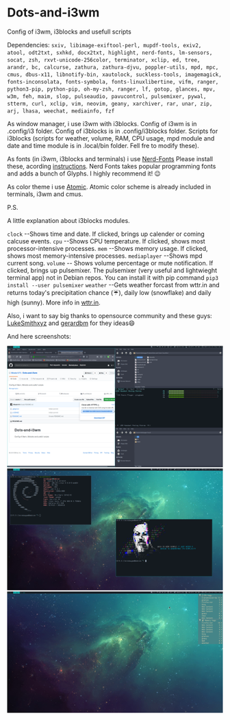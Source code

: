 # Dots-and-i3wm
Config of i3wm, i3blocks and usefull scripts

Dependencies:
`sxiv, libimage-exiftool-perl, mupdf-tools, exiv2, atool, odt2txt, sxhkd, docx2txt, highlight, nerd-fonts, lm-sensors, socat, zsh, rxvt-unicode-256color, terminator, xclip, ed, tree, arandr, bc, calcurse, zathura, zathura-djvu, poppler-utils, mpd, mpc, cmus, dbus-x11, libnotify-bin, xautolock, suckless-tools, imagemagick, fonts-inconsolata, fonts-symbola, fonts-linuxlibertine, vifm, ranger, python3-pip, python-pip, oh-my-zsh, ranger, lf, gotop, glances, mpv, w3m, feh, maim, slop, pulseaudio, pavucontrol, pulsemixer, pywal, stterm, curl, xclip, vim, neovim, geany, xarchiver, rar, unar, zip, arj, lhasa, weechat, mediainfo, fzf`


As window manager, i use i3wm with i3blocks.  Config of i3wm is in .config/i3 folder. Config of i3blocks is in .config/i3blocks folder. Scripts for i3blocks (scripts for weather, volume, RAM, CPU usage, mpd module and date and time module is in .local/bin folder. Fell fre to modify these).

As fonts (in i3wm, i3blocks and terminals) i use [Nerd-Fonts](https://github.com/ryanoasis/nerd-fonts) Please install these, acording [instructions](https://github.com/ryanoasis/nerd-fonts). Nerd Fonts takes popular programming fonts and adds a bunch of Glyphs. I highly recommend it! 😉

As color theme i use [Atomic](https://github.com/gerardbm/atomic). Atomic color scheme is already included in terminals, i3wm and cmus.

P.S.

A little explanation about i3blocks modules.

`clock` --Shows time and date. If clicked, brings up calender or coming calcuse events.
`cpu` --Shows CPU temperature. If clicked, shows most processor-intensive processes.
`mem` --Shows memory usage. If clicked, shows most memory-intensive processes.
`mediaplayer` --Shows mpd current song.
`volume` -- Shows volume percentage or mute notification. If clicked, brings up pulsemixer. The pulsemixer (very useful and lightwieght terminal app) not in Debian repos. You can install it with pip command `pip3 install --user pulsemixer`
`weather` --Gets weather forcast from wttr.in and returns today's precipitation chance (☔), daily low (snowflake) and daily high (sunny). More info in [wttr.in](https://github.com/chubin/wttr.in).

Also, i want to say big thanks to opensource community and these guys: [LukeSmithxyz](https://github.com/LukeSmithxyz) and [gerardbm](https://github.com/gerardbm) for they ideas😄

And here screenshots:

![Screenshot](screen.png?raw=true "Bussy")
![Screenshot](screen_1.png?raw=true "Clear")
![Screenshot](screen_2.png?raw=true "Notification")
